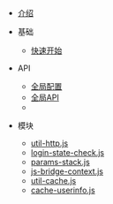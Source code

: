 * [介绍](README.md)
* 基础

  * [快速开始](quickstart.md)

* API

  * [全局配置](global_configuration.md)
  * [全局API](global_api.md)
  * 

* 模块

  * [util-http.js](util-http.md)
  * [login-state-check.js](login-state-check.md)
  * [params-stack.js](params-stack.md)
  * [js-bridge-context.js](js-bridge-context.md)
  * [util-cache.js](util-cache.md)
  * [cache-userinfo.js](cache-userinfo.md)
